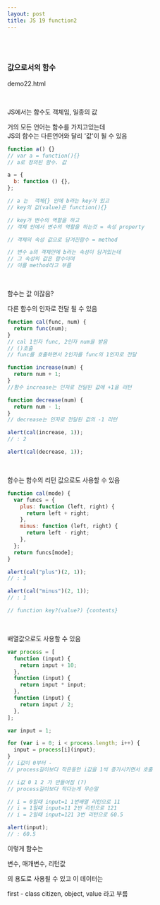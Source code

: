 ```yaml
---
layout: post
title: JS 19 function2
---
```


<br><br>

### 값으로서의 함수

demo22.html

<br>

JS에서는 함수도 객체임, 일종의 값<br>

거의 모든 언어는 함수를 가지고있는데 <br>
JS의 함수는 다른언어와 달리 '값'이 될 수 있음

```javascript
function a() {}
// var a = function(){}
// a로 정의된 함수. 값
```

```javascript
a = {
  b: function () {},
};

// a 는  객체{} 안에 b라는 key가 있고
// key의 값(value)은 function(){}

// key가 변수의 역할을 하고
// 객체 안에서 변수의 역할을 하는것 = 속성 property

// 객체의 속성 값으로 담겨진함수 = method

// 변수 a의 객체안에 b라는 속성이 담겨있는데
// 그 속성의 값은 함수이며
// 이를 method라고 부름
```

<br>

함수는 값 이잖음?<br>

다른 함수의 인자로 전달 될 수 있음

```javascript
function cal(func, num) {
  return func(num);
}
// cal 1인자 func, 2인자 num을 받음
// ()호출
// func를 호출하면서 2인자를 func의 1인자로 전달

function increase(num) {
  return num + 1;
}
//함수 increase는 인자로 전달된 값에 +1을 리턴

function decrease(num) {
  return num - 1;
}
// decrease는 인자로 전달된 값의 -1 리턴

alert(cal(increase, 1));
// : 2

alert(cal(decrease, 1));
```

<br>

함수는 함수의 리턴 값으로도 사용할 수 있음

```javascript
function cal(mode) {
  var funcs = {
    plus: function (left, right) {
      return left + right;
    },
    minus: function (left, right) {
      return left - right;
    },
  };
  return funcs[mode];
}

alert(cal("plus")(2, 1));
// : 3

alert(cal("minus")(2, 1));
// : 1

// function key?(value?) {contents}
```

<br>

배열값으로도 사용할 수 있음

```javascript
var process = [
  function (input) {
    return input + 10;
  },
  function (input) {
    return input * input;
  },
  function (input) {
    return input / 2;
  },
];

var input = 1;

for (var i = 0; i < process.length; i++) {
  input = process[i](input);
}
// i값이 0부터 -
// process길이보다 작은동안 i값을 1씩 증가시키면서 호출

// i값 0 1 2 가 만들어짐 (?)
// process길이보다 작다는게 무슨말

// i = 0일때 input=1 1번배열 리턴으로 11
// i = 1일때 input=11 2번 리턴으로 121
// i = 2일때 input=121 3번 리턴으로 60.5

alert(input);
// : 60.5
```

이렇게 함수는

변수, 매개변수, 리턴값

의 용도로 사용될 수 있고 이 데이터는

first - class citizen, object, value 라고 부름
